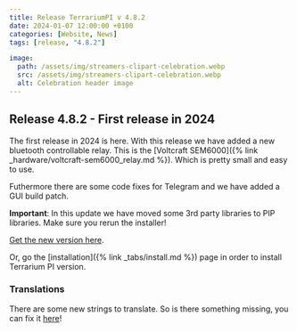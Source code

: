 ```yaml
---
title: Release TerrariumPI v 4.8.2
date: 2024-01-07 12:00:00 +0100
categories: [Website, News]
tags: [release, "4.8.2"]

image:
  path: /assets/img/streamers-clipart-celebration.webp
  src: /assets/img/streamers-clipart-celebration.webp
  alt: Celebration header image
---
```


## Release 4.8.2 - First release in 2024

The first release in 2024 is here. With this release we have added a new bluetooth controllable relay. This is the [Voltcraft SEM6000]({% link _hardware/voltcraft-sem6000_relay.md %}). Which is pretty small and easy to use.

Futhermore there are some code fixes for Telegram and we have added a GUI build patch.

**Important**: In this update we have moved some 3rd party libraries to PIP libraries. Make sure you rerun the installer!

[Get the new version here](https://github.com/theyosh/TerrariumPI/releases/tag/4.8.2).

Or, go the [installation]({% link _tabs/install.md %}) page in order to install Terrarium PI version.

### Translations

There are some new strings to translate. So is there something missing, you can fix it [here](https://weblate.theyosh.nl/engage/terrariumpi/)!
